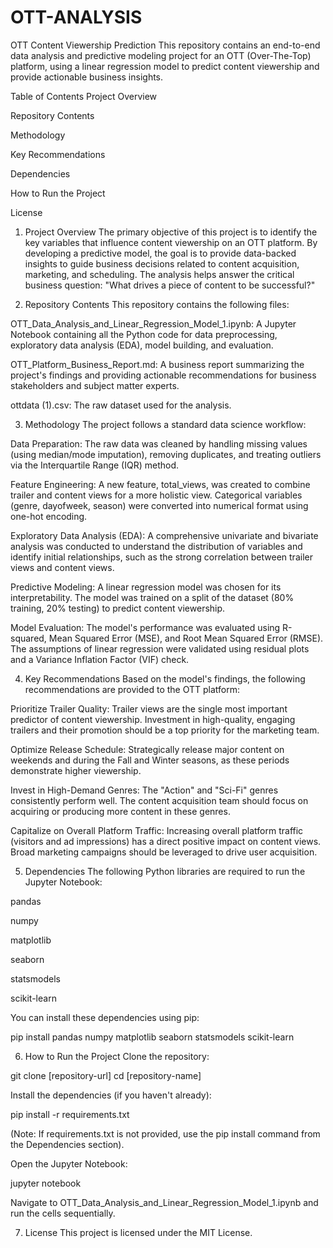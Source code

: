 # OTT-ANALYSIS
OTT Content Viewership Prediction
This repository contains an end-to-end data analysis and predictive modeling project for an OTT (Over-The-Top) platform, using a linear regression model to predict content viewership and provide actionable business insights.

Table of Contents
Project Overview

Repository Contents

Methodology

Key Recommendations

Dependencies

How to Run the Project

License

1. Project Overview
The primary objective of this project is to identify the key variables that influence content viewership on an OTT platform. By developing a predictive model, the goal is to provide data-backed insights to guide business decisions related to content acquisition, marketing, and scheduling. The analysis helps answer the critical business question: "What drives a piece of content to be successful?"

2. Repository Contents
This repository contains the following files:

OTT_Data_Analysis_and_Linear_Regression_Model_1.ipynb: A Jupyter Notebook containing all the Python code for data preprocessing, exploratory data analysis (EDA), model building, and evaluation.

OTT_Platform_Business_Report.md: A business report summarizing the project's findings and providing actionable recommendations for business stakeholders and subject matter experts.

ottdata (1).csv: The raw dataset used for the analysis.

3. Methodology
The project follows a standard data science workflow:

Data Preparation: The raw data was cleaned by handling missing values (using median/mode imputation), removing duplicates, and treating outliers via the Interquartile Range (IQR) method.

Feature Engineering: A new feature, total_views, was created to combine trailer and content views for a more holistic view. Categorical variables (genre, dayofweek, season) were converted into numerical format using one-hot encoding.

Exploratory Data Analysis (EDA): A comprehensive univariate and bivariate analysis was conducted to understand the distribution of variables and identify initial relationships, such as the strong correlation between trailer views and content views.

Predictive Modeling: A linear regression model was chosen for its interpretability. The model was trained on a split of the dataset (80% training, 20% testing) to predict content viewership.

Model Evaluation: The model's performance was evaluated using R-squared, Mean Squared Error (MSE), and Root Mean Squared Error (RMSE). The assumptions of linear regression were validated using residual plots and a Variance Inflation Factor (VIF) check.

4. Key Recommendations
Based on the model's findings, the following recommendations are provided to the OTT platform:

Prioritize Trailer Quality: Trailer views are the single most important predictor of content viewership. Investment in high-quality, engaging trailers and their promotion should be a top priority for the marketing team.

Optimize Release Schedule: Strategically release major content on weekends and during the Fall and Winter seasons, as these periods demonstrate higher viewership.

Invest in High-Demand Genres: The "Action" and "Sci-Fi" genres consistently perform well. The content acquisition team should focus on acquiring or producing more content in these genres.

Capitalize on Overall Platform Traffic: Increasing overall platform traffic (visitors and ad impressions) has a direct positive impact on content views. Broad marketing campaigns should be leveraged to drive user acquisition.

5. Dependencies
The following Python libraries are required to run the Jupyter Notebook:

pandas

numpy

matplotlib

seaborn

statsmodels

scikit-learn

You can install these dependencies using pip:

pip install pandas numpy matplotlib seaborn statsmodels scikit-learn

6. How to Run the Project
Clone the repository:

git clone [repository-url]
cd [repository-name]

Install the dependencies (if you haven't already):

pip install -r requirements.txt

(Note: If requirements.txt is not provided, use the pip install command from the Dependencies section).

Open the Jupyter Notebook:

jupyter notebook

Navigate to OTT_Data_Analysis_and_Linear_Regression_Model_1.ipynb and run the cells sequentially.

7. License
This project is licensed under the MIT License.
